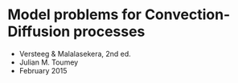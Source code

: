 # Model problems for Convection-Diffusion processes
* Versteeg & Malalasekera, 2nd ed.
* Julian M. Toumey
* February 2015
